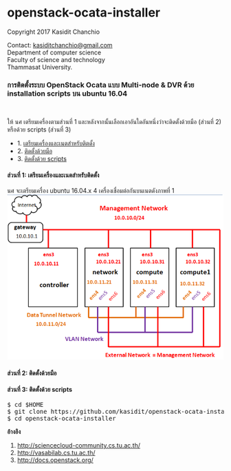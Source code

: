 # openstack-ocata-installer

Copyright 2017 Kasidit Chanchio 

Contact: kasiditchanchio@gmail.com <br>
Department of computer science <br>
Faculty of science and technology <br>
Thammasat University.

<p>
<h3>การติดตั้งระบบ OpenStack Ocata แบบ Multi-node & DVR ด้วย installation scripts บน ubuntu 16.04 </h3> <br>
<p>
ให้ นศ เตรียมเครื่องตามส่วนที่ 1 และหลังจากนั้นเลือกเอาอันใดอันหนึ่งว่าจะติดตั้งด้วยมือ (ส่วนที่ 2) หรือด้วย scripts (ส่วนที่ 3)  
<ul>
 <li> 1. <a href="#part1">เตรียมเครื่องและเนตสำหรับติตดั้ง</a>
 <li> 2. <a href="#part2">ติดตั้งด้วยมือ</a> 
 <li> 3. <a href="#part3">ติดตั้งด้วย scripts</a>
</ul>
<p>
 <a id="part1"><h4>ส่วนที่ 1: เตรียมเครื่องและเนตสำหรับติดตั้ง</h4></a>

  <p> 
  นศ จะเตรียมเครื่อง ubuntu 16.04.x 4 เครื่องเชื่อมต่อกันบนเนตดังภาพที่ 1 <br>
  <img src="documents/architecture.png"> 

<a id="part2"> 
<h4>ส่วนที่ 2: ติดตั้งด้วยมือ</h4>
</a>
<a id="part3"> 
<h4>ส่วนที่ 3: ติดตั้งด้วย scripts</h4>
</a>
<pre>
$ cd $HOME
$ git clone https://github.com/kasidit/openstack-ocata-installer
$ cd openstack-ocata-installer
</pre>



<b>อ้างอิง</b>
1. http://sciencecloud-community.cs.tu.ac.th/ 
2. http://vasabilab.cs.tu.ac.th/ 
3. http://docs.openstack.org/

